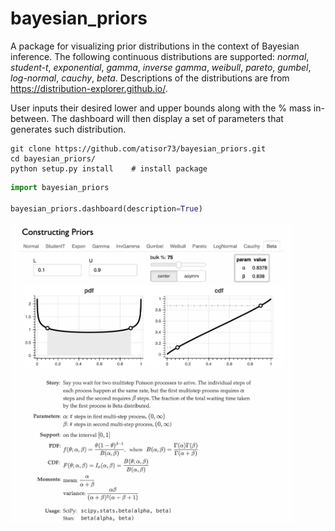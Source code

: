 
# bayesian_priors

A package for visualizing prior distributions in the context of Bayesian inference. The following continuous distributions are supported: *normal*, *student-t*, *exponential*, *gamma*, *inverse gamma*, *weibull*, *pareto*, *gumbel*, *log-normal*, *cauchy*, *beta*. Descriptions of the distributions are from https://distribution-explorer.github.io/. 





User inputs their desired lower and upper bounds along with the % mass in-between. The dashboard will then display a set of parameters that generates such distribution.

```
git clone https://github.com/atisor73/bayesian_priors.git
cd bayesian_priors/
python setup.py install    # install package
```

```python
import bayesian_priors

bayesian_priors.dashboard(description=True)
```



<img src="https://github.com/atisor73/bayesian_priors/blob/main/demo.png?raw=true" width="90%" />
